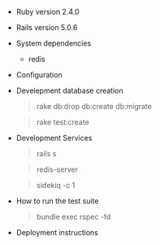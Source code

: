 * Ruby version 2.4.0

* Rails version 5.0.6

* System dependencies
	* redis

* Configuration
	
* Develepment database creation 
	>rake db:drop db:create db:migrate	
	
	>rake test:create

* Development Services
	>rails s 
	
	>redis-server
	
	>sidekiq -c 1

* How to run the test suite
	>bundle exec rspec -fd

* Deployment instructions
		

